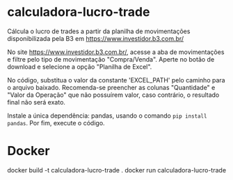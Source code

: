 # calculadora-lucro-trade
Cálcula o lucro de trades a partir da planilha de movimentações disponibilizada pela B3 em https://www.investidor.b3.com.br/

No site https://www.investidor.b3.com.br/, acesse a aba de movimentações e filtre pelo tipo de movimentação "Compra/Venda".
Aperte no botão de download e selecione a opção "Planilha de Excel".

No código, substitua o valor da constante 'EXCEL_PATH' pelo caminho para o arquivo baixado.
Recomenda-se preencher as colunas "Quantidade" e "Valor da Operação" que não possuírem valor, caso contrário, o resultado final não será exato.

Instale a única dependência: pandas, usando o comando `pip install pandas`.
Por fim, execute o código.




# Docker

docker build -t calculadora-lucro-trade .
docker run calculadora-lucro-trade
